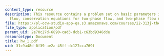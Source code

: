 ```yaml
---
content_type: resource
description: This resource contains a problem set on basic parameters in two-phase
  flow, conservation equations for two-phase flow, and two-phase flow map.
file: https://ol-ocw-studio-app-qa.s3.amazonaws.com/courses/22-313j-thermal-hydraulics-in-power-technology-spring-2007/31c9a48d0f39ae2a45ffdc127cca769f_hw_1.pdf
file_type: application/pdf
parent_uid: 2e70c27d-6890-cad3-dcb1-c63bd9346dde
resourcetype: Document
title: hw_1.pdf
uid: 31c9a48d-0f39-ae2a-45ff-dc127cca769f
---
```

